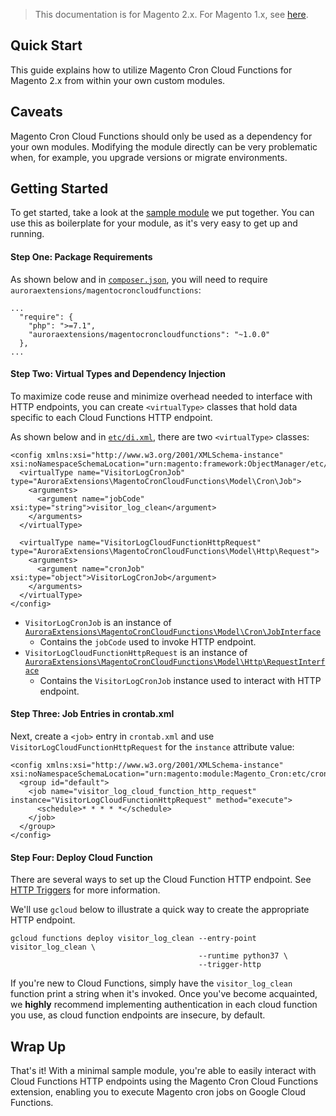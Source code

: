 <blockquote class="important">This documentation is for Magento 2.x. For Magento 1.x, see <a href="https://docs.auroraextensions.com/magento/extensions/1.x/magecroncloudfunctions/latest/">here</a>.</blockquote>

## Quick Start

This guide explains how to utilize Magento Cron Cloud Functions for Magento 2.x
from within your own custom modules.

## Caveats

Magento Cron Cloud Functions should only be used as a dependency for your own
modules. Modifying the module directly can be very problematic when, for example,
you upgrade versions or migrate environments.

## Getting Started

To get started, take a look at the [sample module](https://github.com/auroraextensions/samplecroncloudfunctions)
we put together. You can use this as boilerplate for your module, as it's very easy to get up and running.

#### Step One: Package Requirements

As shown below and in [`composer.json`](https://github.com/auroraextensions/samplecroncloudfunctions/blob/master/composer.json),
you will need to require `auroraextensions/magentocroncloudfunctions`:

```
...
  "require": {
    "php": ">=7.1",
    "auroraextensions/magentocroncloudfunctions": "~1.0.0"
  },
...
```

#### Step Two: Virtual Types and Dependency Injection

To maximize code reuse and minimize overhead needed to interface with HTTP endpoints, you can
create `<virtualType>` classes that hold data specific to each Cloud Functions HTTP endpoint.

As shown below and in [`etc/di.xml`](https://github.com/auroraextensions/samplecroncloudfunctions/blob/master/etc/di.xml),
there are two `<virtualType>` classes:

```
<config xmlns:xsi="http://www.w3.org/2001/XMLSchema-instance" xsi:noNamespaceSchemaLocation="urn:magento:framework:ObjectManager/etc/config.xsd">
  <virtualType name="VisitorLogCronJob" type="AuroraExtensions\MagentoCronCloudFunctions\Model\Cron\Job">
    <arguments>
      <argument name="jobCode" xsi:type="string">visitor_log_clean</argument>
    </arguments>
  </virtualType>

  <virtualType name="VisitorLogCloudFunctionHttpRequest" type="AuroraExtensions\MagentoCronCloudFunctions\Model\Http\Request">
    <arguments>
      <argument name="cronJob" xsi:type="object">VisitorLogCronJob</argument>
    </arguments>
  </virtualType>
</config>
```

+ `VisitorLogCronJob` is an instance of [`AuroraExtensions\MagentoCronCloudFunctions\Model\Cron\JobInterface`](https://github.com/auroraextensions/magentocroncloudfunctions/blob/master/Model/Cron/JobInterface.php)
    - Contains the `jobCode` used to invoke HTTP endpoint.
+ `VisitorLogCloudFunctionHttpRequest` is an instance of [`AuroraExtensions\MagentoCronCloudFunctions\Model\Http\RequestInterface`](https://github.com/auroraextensions/magentocroncloudfunctions/blob/master/Model/Http/RequestInterface.php)
    - Contains the `VisitorLogCronJob` instance used to interact with HTTP endpoint.

#### Step Three: Job Entries in crontab.xml

Next, create a `<job>` entry in `crontab.xml` and use `VisitorLogCloudFunctionHttpRequest` for the `instance` attribute value:

```
<config xmlns:xsi="http://www.w3.org/2001/XMLSchema-instance" xsi:noNamespaceSchemaLocation="urn:magento:module:Magento_Cron:etc/crontab.xsd">
  <group id="default">
    <job name="visitor_log_cloud_function_http_request" instance="VisitorLogCloudFunctionHttpRequest" method="execute">
      <schedule>* * * * *</schedule>
    </job>
  </group>
</config>
```

#### Step Four: Deploy Cloud Function

There are several ways to set up the Cloud Function HTTP endpoint. See [HTTP Triggers](https://cloud.google.com/functions/docs/calling/http) for more information.

We'll use `gcloud` below to illustrate a quick way to create the appropriate HTTP endpoint.

```
gcloud functions deploy visitor_log_clean --entry-point visitor_log_clean \
                                          --runtime python37 \
                                          --trigger-http
```

If you're new to Cloud Functions, simply have the `visitor_log_clean` function print a string when it's invoked.
Once you've become acquainted, we **highly** recommend implementing authentication in each cloud function you use,
as cloud function endpoints are insecure, by default.

## Wrap Up

That's it! With a minimal sample module, you're able to easily interact with Cloud Functions HTTP endpoints using
the Magento Cron Cloud Functions extension, enabling you to execute Magento cron jobs on Google Cloud Functions.
